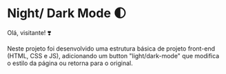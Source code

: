 # Night/ Dark Mode :first_quarter_moon:

Olá, visitante! :heavy_heart_exclamation:

Neste projeto foi desenvolvido uma estrutura básica de projeto front-end (HTML, CSS e JS), adicionando um button "light/dark-mode" que modifica o estilo da página ou retorna para o original.